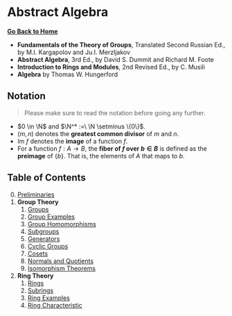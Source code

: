 # Abstract Algebra

[**Go Back to Home**](../../README.md)

* **Fundamentals of the Theory of Groups**, Translated Second Russian Ed., by M.I. Kargapolov and Ju.I. Merzljakov
* **Abstract Algebra**, 3rd Ed., by David S. Dummit and Richard M. Foote
* **Introduction to Rings and Modules**, 2nd Revised Ed., by C. Musili
* **Algebra** by Thomas W. Hungerford

## Notation

> Please make sure to read the notation before going any further.

* $0 \in \N$ and $\N^* :=\ \N \setminus \{0\}$.
* $(m,n)$ denotes the **greatest common divisor** of $m$ and $n$.
* $\text{Im }f$ denotes the **image** of a function $f$.
* For a function $f: A \to B$, the **fiber of $f$ over $b \in B$** is defined as the **preimage** of $\{b\}$. That is, the elements of $A$ that maps to $b$.

## Table of Contents

0. [Preliminaries](./00-preliminaries.md)
1. **Group Theory**
    1. [Groups](./01-group-theory/01-groups.md)
    2. [Group Examples](./01-group-theory/02-group-examples.md)
    3. [Group Homomorphisms](./01-group-theory/03-group-homomorphisms.md)
    4. [Subgroups](./01-group-theory/04-subgroups.md)
    5. [Generators](./01-group-theory/05-generators.md)
    6. [Cyclic Groups](./01-group-theory/06-cyclic-groups.md)
    7. [Cosets](./01-group-theory/07-cosets.md)
    8. [Normals and Quotients](./01-group-theory/08-normals-and-quotients.md)
    9. [Isomorphism Theorems](./01-group-theory/09-isomorphism-theorems.md)
1. **Ring Theory**
    1. [Rings](./02-ring-theory/01-rings.md)
    2. [Subrings](./02-ring-theory/02-subrings.md)
    3. [Ring Examples](./02-ring-theory/03-ring-examples.md)
    4. [Ring Characteristic](./02-ring-theory/04-ring-characteristic.md)
